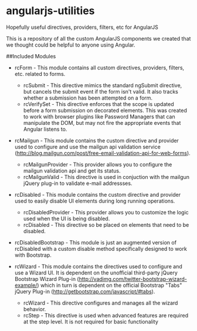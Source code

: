 angularjs-utilities
===================

Hopefully useful directives, providers, filters, etc for AngularJS

This is a repository of all the custom AngularJS components we created that we thought could be helpful to anyone using Angular.

##Included Modules
+ rcForm - This module contains all custom directives, providers, filters, etc. related to forms.
  + rcSubmit - This directive mimics the standard ngSubmit directive, but cancels the submit event if the form isn't valid. It also tracks whether a submission has been attempted on a form.
  + rcVerifySet - This directive enforces that the scope is updated before a form submission on decorated elements. This was created to work with browser plugins like Password Managers that can manipulate the DOM, but may not fire the appropriate events that Angular listens to.

+ rcMailgun - This module contains the custom directive and provider used to configure and use the mailgun api validation service (http://blog.mailgun.com/post/free-email-validation-api-for-web-forms).
  + rcMailgunProvider - This provider allows you to configure the mailgun validation api and get its status.
  + rcMailgunValid - This directive is used in conjuction with the mailgun jQuery plug-in to validate e-mail addressses.

+ rcDisabled - This module contains the custom directive and provider used to easily disable UI elements during long running operations.
  + rcDisabledProvider - This provider allows you to customize the logic used when the UI is being disabled.
  + rcDisabled - This directive so be placed on elements that need to be disabled.

+ rcDisabledBootstrap - This module is just an augmented version of rcDisabled with a custom disable method specifically designed to work with Bootstrap.

+ rcWizard - This module contains the directives used to configure and use a Wizard UI. It is dependent on the unofficial third-party jQuery Bootstrap Wizard Plug-in (http://vadimg.com/twitter-bootstrap-wizard-example/) which in turn is dependent on the official Bootstrap "Tabs" jQuery Plug-in (http://getbootstrap.com/javascript/#tabs).
  + rcWizard - This directive configures and manages all the wizard behavior.
  + rcStep - This directive is used when advanced features are required at the step level. It is not required for basic functionality
